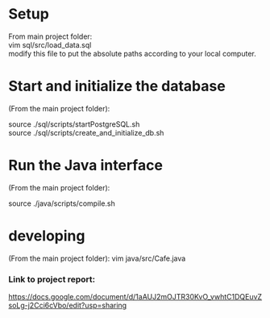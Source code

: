 
# Setup
From main project folder:  
  vim sql/src/load_data.sql  
  modify this file to put the absolute paths according to your local computer.  

# Start and initialize the database
(From the main project folder):

source ./sql/scripts/startPostgreSQL.sh  
source ./sql/scripts/create_and_initialize_db.sh  

# Run the Java interface
(From the main project folder):

source ./java/scripts/compile.sh  



# developing
(From the main project folder):
vim java/src/Cafe.java



### Link to project report:
https://docs.google.com/document/d/1aAUJ2mOJTR30KvO_vwhtC1DQEuvZsoLg-j2Cci6cVbo/edit?usp=sharing











